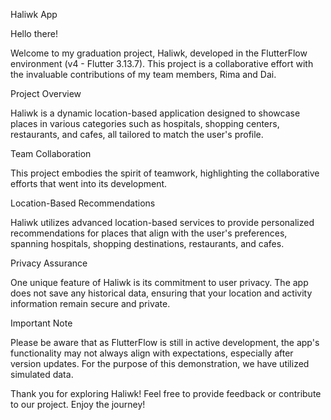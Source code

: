 Haliwk App

Hello there!

Welcome to my graduation project, Haliwk, developed in the FlutterFlow environment (v4 - Flutter 3.13.7). This project is a collaborative effort with the invaluable contributions of my team members, Rima and Dai.

Project Overview

Haliwk is a dynamic location-based application designed to showcase places in various categories such as hospitals, shopping centers, restaurants, and cafes, all tailored to match the user's profile.

Team Collaboration

This project embodies the spirit of teamwork, highlighting the collaborative efforts that went into its development.

Location-Based Recommendations

Haliwk utilizes advanced location-based services to provide personalized recommendations for places that align with the user's preferences, spanning hospitals, shopping destinations, restaurants, and cafes.

Privacy Assurance

One unique feature of Haliwk is its commitment to user privacy. The app does not save any historical data, ensuring that your location and activity information remain secure and private.

Important Note

Please be aware that as FlutterFlow is still in active development, the app's functionality may not always align with expectations, especially after version updates. For the purpose of this demonstration, we have utilized simulated data.

Thank you for exploring Haliwk! Feel free to provide feedback or contribute to our project. Enjoy the journey!
